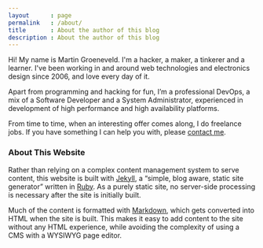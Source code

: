 ```yaml
---
layout      : page
permalink   : /about/
title       : About the author of this blog
description : About the author of this blog
---
```


Hi! My name is Martin Groeneveld. I'm a hacker, a maker, a tinkerer and a learner. I've been working in and around web technologies and electronics design since 2006, and love every day of it.

Apart from programming and hacking for fun, I’m a professional DevOps, a mix of a Software Developer and a System Administrator, experienced in development of high performance and high availability platforms.

From time to time, when an interesting offer comes along, I do freelance jobs. If you have something I can help you with, please [contact me](/contact).

### About This Website

Rather than relying on a complex content management system to serve content, this website is built with [Jekyll](http://jekyllrb.com/), a “simple, blog aware, static site generator” written in [Ruby](https://www.ruby-lang.org/en/). As a purely static site, no server-side processing is necessary after the site is initially built.

Much of the content is formatted with [Markdown](http://en.wikipedia.org/wiki/Markdown), which gets converted into HTML when the site is built. This makes it easy to add content to the site without any HTML experience, while avoiding the complexity of using a CMS with a WYSIWYG page editor.
